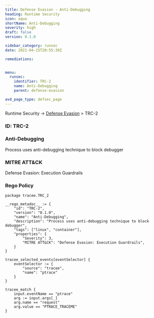 ```yaml
---
title: Defense Evasion - Anti-Debugging
heading: Runtime Security
icon: aqua
shortName: Anti-Debugging
severity: high
draft: false
version: 0.1.0

sidebar_category: runsec
date: 2021-04-15T20:55:39Z

remediations:
  

menu:
  runsec:
    identifier: TRC-2
    name: Anti-Debugging
    parent: defense-evasion

avd_page_type: defsec_page
---
```


Runtime Security -> [Defense Evasion](../) >  TRC-2

### ID: TRC-2

### Anti-Debugging
Process uses anti-debugging technique to block debugger

### MITRE ATT&CK
Defense Evasion: Execution Guardrails


### Rego Policy
```
package tracee.TRC_2

__rego_metadoc__ := {
    "id": "TRC-2",
    "version": "0.1.0",
    "name": "Anti-Debugging",
    "description": "Process uses anti-debugging technique to block debugger",
    "tags": ["linux", "container"],
    "properties": {
        "Severity": 3,
        "MITRE ATT&CK": "Defense Evasion: Execution Guardrails",
    }
}

tracee_selected_events[eventSelector] {
	eventSelector := {
		"source": "tracee",
		"name": "ptrace"
	}
}

tracee_match {
    input.eventName == "ptrace"
    arg := input.args[_]
    arg.name == "request"
    arg.value == "PTRACE_TRACEME"
}
```
